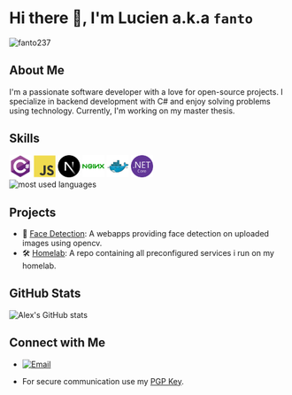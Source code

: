 # Hi there 👋, I'm Lucien a.k.a `fanto`

<p align="left"> <img src="https://komarev.com/ghpvc/?username=fanto237" alt="fanto237" /> </p>

## About Me

I'm a passionate software developer with a love for open-source projects. I specialize in backend development with C# and enjoy solving problems using technology. Currently, I'm working on my master thesis.

## Skills

<div>
<img src="https://raw.githubusercontent.com/devicons/devicon/master/icons/csharp/csharp-original.svg" alt="C#" width="40" height="40"/>
<img src="https://raw.githubusercontent.com/devicons/devicon/master/icons/javascript/javascript-original.svg" alt="JavaScript" width="40" height="40"/>
<img src="https://github.com/devicons/devicon/blob/master/icons/nextjs/nextjs-original.svg" alt="Next.js" width="40" height="40"/>
<img src="https://github.com/devicons/devicon/blob/master/icons/nginx/nginx-original.svg" alt="nginx" width="40" height="40"/>
<img src="https://github.com/devicons/devicon/blob/master/icons/docker/docker-original.svg" alt="Docker" width="40" height="40"/>
<img src="https://raw.githubusercontent.com/devicons/devicon/refs/heads/master/icons/dotnetcore/dotnetcore-original.svg" alt="dotnet" width="40" height="40"/>
</div>

<img align="center" src="https://github-readme-stats.vercel.app/api/top-langs?username=fanto237&show_icons=true&locale=en&layout=compact" alt="most used languages" />

## Projects

- 🌟 [Face Detection](https://github.com/fanto237/face-detection-opencv): A webapps providing face detection on uploaded images using opencv.
- 🛠️ [Homelab](https://github.com/fanto237/homelab): A repo containing all preconfigured services i run on my homelab.

## GitHub Stats

![Alex's GitHub stats](https://github-readme-stats.vercel.app/api?username=fanto237&show_icons=true&theme=radical)

## Connect with Me

- [![Email](https://img.shields.io/badge/Email-252422.svg?style=flat-square&logo=gmail)](mailto:me@fanto.dev)

- For secure communication use my [PGP Key](publickey.asc).
